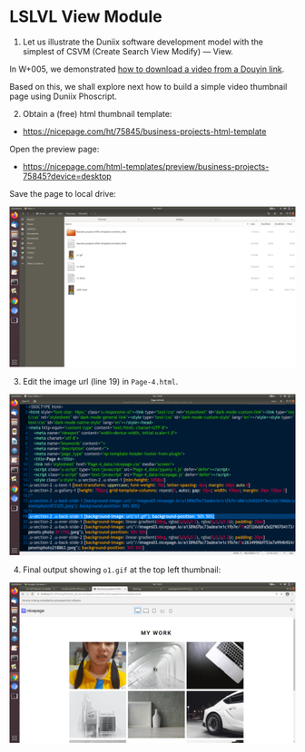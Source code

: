 # LSLVL View Module

1. Let us illustrate the Duniix software development model with the simplest of CSVM (Create Search View Modify) &mdash; View.

In W+005, we demonstrated [how to download a video from a Douyin link](https://github.com/udexon/Webpp/blob/main/W+005_Video.md). 

Based on this, we shall explore next how to build a simple video thumbnail page using Duniix Phoscript.


2. Obtain a (free) html thumbnail template:

- https://nicepage.com/ht/75845/business-projects-html-template

Open the preview page:

- https://nicepage.com/html-templates/preview/business-projects-75845?device=desktop

Save the page to local drive: 

<img src="https://github.com/udexon/Webpp/blob/main/img/Thumbnail-template.png" width=600>


3. Edit the image url (line 19) in `Page-4.html`.

<img src="https://github.com/udexon/Webpp/blob/main/img/img_url.png" width=600>


4. Final output showing `o1.gif` at the top left thumbnail:

<img src="https://github.com/udexon/Webpp/blob/main/img/mod_html.png" width=600>

